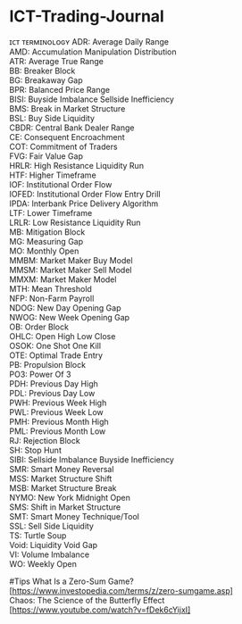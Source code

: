# ICT-Trading-Journal 

ɪᴄᴛ ᴛᴇʀᴍɪɴᴏʟᴏɢʏ
ADR: Average Daily Range  
AMD: Accumulation Manipulation Distribution  
ATR: Average True Range  
BB: Breaker Block  
BG: Breakaway Gap  
BPR: Balanced Price Range  
BISI: Buyside Imbalance Sellside Inefficiency  
BMS: Break in Market Structure  
BSL: Buy Side Liquidity  
CBDR: Central Bank Dealer Range  
CE: Consequent Encroachment  
COT: Commitment of Traders  
FVG: Fair Value Gap  
HRLR: High Resistance Liquidity Run  
HTF: Higher Timeframe  
IOF: Institutional Order Flow  
IOFED: Institutional Order Flow Entry Drill  
IPDA: Interbank Price Delivery Algorithm  
LTF: Lower Timeframe  
LRLR: Low Resistance Liquidity Run  
MB: Mitigation Block  
MG: Measuring Gap  
MO: Monthly Open  
MMBM: Market Maker Buy Model  
MMSM: Market Maker Sell Model  
MMXM: Market Maker Model  
MTH: Mean Threshold  
NFP: Non-Farm Payroll  
NDOG: New Day Opening Gap  
NWOG: New Week Opening Gap  
OB: Order Block  
OHLC: Open High Low Close  
OSOK: One Shot One Kill  
OTE: Optimal Trade Entry  
PB: Propulsion Block  
PO3: Power Of 3  
PDH: Previous Day High  
PDL: Previous Day Low  
PWH: Previous Week High  
PWL: Previous Week Low  
PMH: Previous Month High  
PML: Previous Month Low  
RJ: Rejection Block  
SH: Stop Hunt  
SIBI: Sellside Imbalance Buyside Inefficiency  
SMR: Smart Money Reversal  
MSS: Market Structure Shift  
MSB: Market Structure Break  
NYMO: New York Midnight Open  
SMS: Shift in Market Structure  
SMT: Smart Money Technique/Tool  
SSL: Sell Side Liquidity  
TS: Turtle Soup  
Void: Liquidity Void Gap  
VI: Volume Imbalance  
WO: Weekly Open  

#Tips
What Is a Zero-Sum Game? [https://www.investopedia.com/terms/z/zero-sumgame.asp]  
Chaos: The Science of the Butterfly Effect [https://www.youtube.com/watch?v=fDek6cYijxI]  
